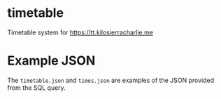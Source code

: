 # timetable
Timetable system for https://tt.kilosierracharlie.me


# Example JSON
The `timetable.json` and `times.json` are examples of the JSON provided from the SQL query.
